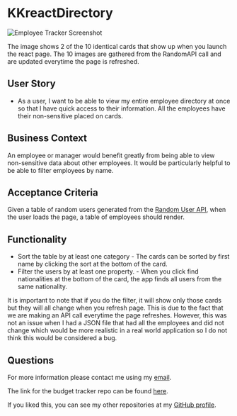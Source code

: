 # KKreactDirectory

![Employee Tracker Screenshot](https://user-images.githubusercontent.com/68077734/101436948-c688ac00-38d4-11eb-980d-1ab93325dca0.png)

The image shows 2 of the 10 identical cards that show up when you launch the react page.  The 10 images are gathered from the RandomAPI call and are updated everytime the page is refreshed.  

## User Story
- As a user, I want to be able to view my entire employee directory at once so that I have quick access to their information.  All the employees have their non-sensitive placed on cards.

## Business Context
An employee or manager would benefit greatly from being able to view non-sensitive data about other employees. It would be particularly helpful to be able to filter employees by name.

## Acceptance Criteria
Given a table of random users generated from the [Random User API](https://randomuser.me/), when the user loads the page, a table of employees should render.

## Functionality
- Sort the table by at least one category - The cards can be sorted by first name by clicking the sort at the bottom of the card.
- Filter the users by at least one property. - When you click find nationalities at the bottom of the card, the app finds all users from the same nationality. 

It is important to note that if you do the filter, it will show only those cards but they will all change when you refresh page.  This is due to the fact that we are making an API call everytime the page refreshes.  However, this was not an issue when I had a JSON file that had all the employees and did not change which would be more realistic in a real world application so I do not think this would be considered a bug.   

## Questions

For more information please contact me using my [email](keremukaraman@gmail.com).

The link for the budget tracker repo can be found [here](https://github.com/KKaraman/KKreactDirectory).

If you liked this, you can see my other repositories at my [GitHub profile](https://github.com/KKaraman).



